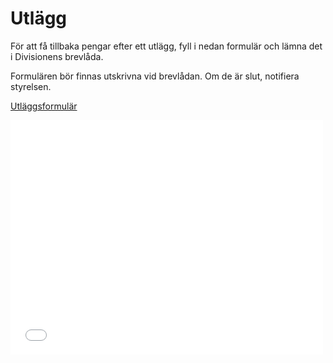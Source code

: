 # Utlägg

För att få tillbaka pengar efter ett utlägg, fyll i nedan formulär och lämna det i Divisionens brevlåda. 

Formulären bör finnas utskrivna vid brevlådan. Om de är slut, notifiera styrelsen.

[Utläggsformulär](./dvd-expensesform.pdf)

<embed src="./dvd-expensesform.pdf" width="500" height="375" 
 type="application/pdf">